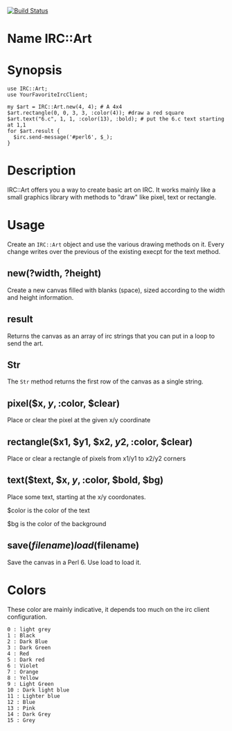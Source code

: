 [![Build Status](https://travis-ci.org/Skarsnik/perl6-irc-art.svg?branch=master)](https://travis-ci.org/Skarsnik/perl6-irc-art)

Name IRC::Art
=============

Synopsis
========

    use IRC::Art;
    use YourFavoriteIrcClient;

    my $art = IRC::Art.new(4, 4); # A 4x4
    $art.rectangle(0, 0, 3, 3, :color(4)); #draw a red square
    $art.text("6.c", 1, 1, :color(13), :bold); # put the 6.c text starting at 1,1
    for $art.result {
      $irc.send-message('#perl6', $_);
    }

Description
===========

IRC::Art offers you a way to create basic art on IRC. It works mainly like a small graphics library with methods to "draw" like pixel, text or rectangle.

Usage
=====

Create an `IRC::Art` object and use the various drawing methods on it.  Every change writes over the previous of the existing execpt for the text method.

new(?width, ?height)
--------------------

Create a new canvas filled with blanks (space), sized according to the width and height information.

result
------

Returns the canvas as an array of irc strings that you can put in a loop to send the art.

Str
---

The `Str` method returns the first row of the canvas as a single string.

pixel($x, $y, :$color, $clear)
------------------------------

Place or clear the pixel at the given x/y coordinate

rectangle($x1, $y1, $x2, $y2, :$color, $clear)
----------------------------------------------

Place or clear a rectangle of pixels from x1/y1 to x2/y2 corners

text($text, $x, $y, :$color, $bold, $bg)
----------------------------------------

Place some text, starting at the x/y coordonates.

$color is the color of the text

$bg is the color of the background

save($filename) load($filename)
-------------------------------

Save the canvas in a Perl 6. Use load to load it.

Colors
======

These color are mainly indicative, it depends too much on the irc client configuration.

    0 : light grey
    1 : Black
    2 : Dark Blue
    3 : Dark Green
    4 : Red
    5 : Dark red
    6 : Violet
    7 : Orange
    8 : Yellow
    9 : Light Green
    10 : Dark light blue
    11 : Lighter blue
    12 : Blue
    13 : Pink
    14 : Dark Grey
    15 : Grey
